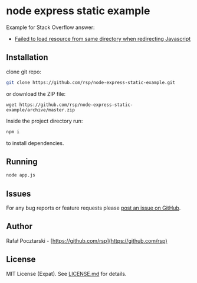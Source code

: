 node express static example
===========================

Example for Stack Overflow answer:

* [Failed to load resource from same directory when redirecting Javascript](https://stackoverflow.com/questions/38441863/failed-to-load-resource-from-same-directory-when-redirecting-javascript/38442747#38442747)

Installation
------------
clone git repo:
```sh
git clone https://github.com/rsp/node-express-static-example.git
```
or download the ZIP file:
```
wget https://github.com/rsp/node-express-static-example/archive/master.zip
```
Inside the project directory run:
```sh
npm i
```
to install dependencies.

Running
-------
```sh
node app.js
```

Issues
------
For any bug reports or feature requests please
[post an issue on GitHub](https://github.com/rsp/node-express-static-example/issues).

Author
------
Rafał Pocztarski - [https://github.com/rsp](https://github.com/rsp)

License
-------
MIT License (Expat). See [LICENSE.md](LICENSE.md) for details.

